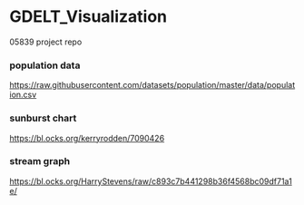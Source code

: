 # GDELT_Visualization
05839 project repo

### population data
https://raw.githubusercontent.com/datasets/population/master/data/population.csv

### sunburst chart
https://bl.ocks.org/kerryrodden/7090426

### stream graph
https://bl.ocks.org/HarryStevens/raw/c893c7b441298b36f4568bc09df71a1e/
